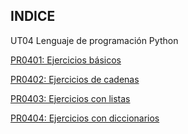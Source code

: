 ## INDICE

UT04 Lenguaje de programación Python

[PR0401: Ejercicios básicos](pr0401/index.md)


[PR0402: Ejercicios de cadenas](pr0402/index.md)


[PR0403: Ejercicios con listas](pr0403/index.md)


[PR0404: Ejercicios con diccionarios](pr0404/index.md)
